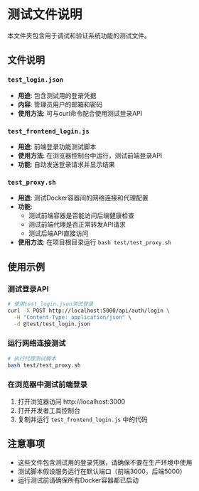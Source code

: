 # 测试文件说明

本文件夹包含用于调试和验证系统功能的测试文件。

## 文件说明

### `test_login.json`
- **用途**: 包含测试用的登录凭据
- **内容**: 管理员用户的邮箱和密码
- **使用方法**: 可与curl命令配合使用测试登录API

### `test_frontend_login.js`
- **用途**: 前端登录功能测试脚本
- **使用方法**: 在浏览器控制台中运行，测试前端登录API
- **功能**: 自动发送登录请求并显示结果

### `test_proxy.sh`
- **用途**: 测试Docker容器间的网络连接和代理配置
- **功能**: 
  - 测试前端容器是否能访问后端健康检查
  - 测试前端代理是否正常转发API请求
  - 测试后端API直接访问
- **使用方法**: 在项目根目录运行 `bash test/test_proxy.sh`

## 使用示例

### 测试登录API
```bash
# 使用test_login.json测试登录
curl -X POST http://localhost:5000/api/auth/login \
  -H "Content-Type: application/json" \
  -d @test/test_login.json
```

### 运行网络连接测试
```bash
# 执行代理测试脚本
bash test/test_proxy.sh
```

### 在浏览器中测试前端登录
1. 打开浏览器访问 http://localhost:3000
2. 打开开发者工具控制台
3. 复制并运行 `test_frontend_login.js` 中的代码

## 注意事项

- 这些文件包含测试用的登录凭据，请确保不要在生产环境中使用
- 测试脚本假设服务运行在默认端口（前端3000，后端5000）
- 运行测试前请确保所有Docker容器都已启动